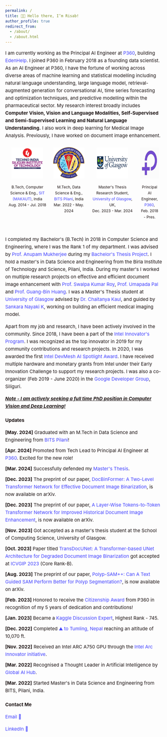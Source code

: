 ```yaml
---
permalink: /
title: 👋🏼 Hello there, I’m Risab!
author_profile: true
redirect_from: 
  - /about/
  - /about.html
---
```


<style>
  .content-container {
    font-size: 16px;
    color: #1B1212;
    line-height: 1.6;
  }
  .content-container a {
    text-decoration: none;
    color: #4040FF;
  }
  .content-container a:hover {
    text-decoration: underline;
  }
  .logo-container {
    display: flex;
    flex-wrap: wrap;
    justify-content: space-between;
    margin: 20px 0;
  }
  .logo-item {
    text-align: center;
    margin: 10px;
  }
  .logo-item img {
    width: 100px;
    height: 100px;
    margin-bottom: 10px;
  }
  .logo-item p {
    font-size: 14px;
    color: #1B1212;
  }
  .updates-list {
    list-style-type: none;
    padding: 0;
  }
  .updates-list li {
    margin: 10px 0;
  }
  .updates-list a {
    color: #4040FF;
    text-decoration: none;
  }
  .updates-list a:hover {
    text-decoration: underline;
  }
  .updates-list, h3, p {
    font-size: 15px;
  }
</style>


<div class="content-container">
  <p style="font-size: 15px;">I am currently working as the Principal AI Engineer at <a href="https://www.p360.com/">P360</a>, building <a href="https://www.p360.com/edenhelp/">EdenHelp</a>. I joined P360 in February 2018 as a founding data scientist. As an AI Engineer at P360, I have the fortune of working across diverse areas of machine learning and statistical modelling including natural language understanding, large language model, retrieval-augmented generation for conversational AI, time series forecasting and optimization techniques, and predictive modelling within the pharmaceutical sector. My research interest broadly includes <strong>Computer Vision, Vision and Language Modalities, Self-Supervised and Semi-Supervised Learning and Natural Language Understanding.</strong> I also work in deep learning for Medical Image Analysis. Previously, I have worked on document image enhancement.</p>


  <!-- <div style="display: flex; justify-content: space-between;">
    <div style="text-align: center; margin: 10px;">
      <img src="../images/sit.jpg" alt="Logo1" style="width: 100px; height: 100px; margin-bottom: 10px;">
      <div style="font-size: 12px; color: #1B1212;">B.Tech, Computer Science and Engineering, Siliguri Institute of Technology, India Aug. 2014 - Jul. 2018</div>
    </div>
    <div style="text-align: center; margin: 10px;">
      <img src="../images/presc.png" alt="Logo2" style="width: 100px; height: 100px; margin-bottom: 10px;">
      <div style="font-size: 12px; color: #1B1212;">ML Research Intern, Prescriber360 Solutions, Feb. 2018 - Mar. 2018</div>
    </div>
    <div style="text-align: center; margin: 10px;">
      <img src="../images/p360.jpeg" alt="Logo3" style="width: 100px; height: 100px; margin-bottom: 10px;">
      <div style="font-size: 12px; color: #1B1212;">Principal AI Engineer, P360, Mar. 2018 - Present</div>
    </div>
    <div style="text-align: center; margin: 10px;">
      <img src="../images/bits.png" alt="Logo4" style="width: 100px; height: 100px; margin-bottom: 10px;">
      <div style="font-size: 12px; color: #1B1212;">M.Tech, Data Science and Engineering, BITS, Pilani, India Mar. 2022 - May. 2024</div>
    </div>
    <div style="text-align: center; margin: 10px;">
      <img src="../images/ug2.png" alt="Logo5" style="width: 100px; height: 100px; margin-bottom: 10px;">
      <div style="font-size: 12px; color: #1B1212;">Thesis Research Student, University of Glasgow, UK, Dec. 2023 - Mar. 2024</div>
    </div>
  </div> -->

  <div style="display: flex; justify-content: space-between;">
    <div style="text-align: center; margin: 10px;">
      <img src="../images/SIT_2.jpg" alt="Logo1" style="width: 100px; height: 100px; margin-bottom: 10px;">
      <div style="font-size: 12px; color: #1B1212;">B.Tech, Computer Science & Eng., <a href="https://sittechno.org/">SIT (MAKAUT)</a>, India<br>Aug. 2014 - Jul. 2018</div>
    </div>
    <div style="text-align: center; margin: 10px;">
    <img src="../images/bits.png" alt="Logo4" style="width: 100px; height: 100px; margin-bottom: 10px;">
    <div style="font-size: 12px; color: #1B1212;">M.Tech, Data Science & Eng., <a href="http://www.bits-pilani.ac.in/">BITS Pilani</a>, India<br>Mar. 2022 - May. 2024</div>
    </div>
    <div style="text-align: center; margin: 10px;">
    <img src="../images/Uni_Glasgow_1.jpg" alt="Logo5" style="width: 100px; height: 100px; margin-bottom: 10px;">
    <div style="font-size: 12px; color: #1B1212;">Master's Thesis Research Student,<a href="https://www.gla.ac.uk/"> University of Glasgow</a>, UK,<br>Dec. 2023 - Mar. 2024</div>
    </div>
    <!-- <div style="text-align: center; margin: 10px;">
      <img src="../images/presc.png" alt="Logo2" style="width: 100px; height: 100px; margin-bottom: 10px;">
      <div style="font-size: 12px; color: #1B1212;">ML Research Intern, Prescriber360 Solutions,<br>Feb. 2018 - Mar. 2018</div>
    </div> -->
    <div style="text-align: center; margin: 10px;">
      <img src="../images/p360.jpeg" alt="Logo3" style="width: 100px; height: 100px; margin-bottom: 10px;">
      <div style="font-size: 12px; color: #1B1212;">Principal AI Engineer, <a href="https://www.p360.com/">P360</a>,<br>Feb. 2018 - Pres.</div>
    </div>
  </div>
  
  <br>
  <p style="font-size: 15px;">I completed my Bachelor's (B.Tech) in 2018 in Computer Science and Engineering, where I was the Rank 1 of my department. I was advised by <a href="https://scholar.google.co.in/citations?user=pixVZ0oAAAAJ&hl=en">Prof. Anupam Mukherjee</a> during my <a href="https://devmesh.intel.com/projects/self-driving-bot-on-intel-architecture#about-section">Bachelor's Thesis Project</a>. I hold a master's in Data Science and Engineering from the Birla Institute of Technology and Science, Pilani, India. During my master's I worked on multiple research projects on effective and efficient document image enhancement with <a href="https://scholar.google.com/citations?user=1WVrFGwAAAAJ&hl=en">Prof. Swalpa Kumar Roy</a>, <a href="https://scholar.google.com/citations?user=2_z_CogAAAAJ&hl=en">Prof. Umapada Pal</a> and <a href="https://scholar.google.com.sg/citations?user=LhSqQCIAAAAJ&hl=en">Prof. Guang-Bin Huang</a>. I was a Master's Thesis student at <a href="https://www.gla.ac.uk/">University of Glasgow</a> advised by <a href="https://chaitanya-kaul.github.io/">Dr. Chaitanya Kaul</a>, and guided by <a href="https://scholar.google.co.in/citations?user=kGLZ1kAAAAAJ&hl=en">Sankara Nayaki K</a>, working on building an efficient medical imaging model.</p>

  <p style="font-size: 15px;">Apart from my job and research, I have been actively involved in the community. Since 2018, I have been a part of the <a href="https://devmesh.intel.com/users/risab-biswas">Intel Innovator's Program</a>. I was recognized as the top innovator in 2019 for my community contributions and research projects. In 2020, I was awarded the first <a href="https://devmesh.intel.com/posts/638312/congrats-to-our-devmesh-spotlight-award-winners">Intel DevMesh AI Spotlight Award</a>. I have received multiple hardware and monetary grants from Intel under their Early Innovation Challenge to support my research projects. I was also a co-organizer (Feb 2019 - June 2020) in the <a href="https://gdg.community.dev/gdg-siliguri/">Google Developer Group</a>, Siliguri.</p>



  <p style="font-size: 15px;"><strong><em><u>Note - I am actively seeking a full time PhD position in Computer Vision and Deep Learning!</u></em></strong></p>

  <h3>Updates</h3>
  <ul class="updates-list">
    <li><strong>[May. 2024]</strong> Graduated with an M.Tech in Data Science and Engineering from <a href="https://www.bits-pilani.ac.in/">BITS Pilani</a>!</li>
    <li><strong>[Apr. 2024]</strong> Promoted from Tech Lead to Principal AI Engineer at <a href="https://www.p360.com/leadership/">P360</a>. Excited for the new role!</li>
    <li><strong>[Mar. 2024]</strong> Successfully defended my <a href="https://arxiv.org/pdf/2406.03173">Master's Thesis</a>.</li>
    <li><strong>[Dec. 2023]</strong> The preprint of our paper, <a href="https://arxiv.org/abs/2312.03568">DocBinFormer: A Two-Level Transformer Network for Effective Document Image Binarization</a>, is now available on arXiv.</li>
    <li><strong>[Dec. 2023]</strong> The preprint of our paper, <a href="https://arxiv.org/abs/2312.03946">A Layer-Wise Tokens-to-Token Transformer Network for Improved Historical Document Image Enhancement</a>, is now available on arXiv.</li>
    <li><strong>[Nov. 2023]</strong> Got accepted as a master's thesis student at the School of Computing Science, University of Glasgow.</li>
    <li><strong>[Oct. 2023]</strong> Paper titled <a href="https://dl.acm.org/doi/abs/10.1145/3627631.3627639">TransDocUNet: A Transformer-based UNet Architecture for Degraded Document Image Binarization</a> got accepted at <a href="https://www.iitrpr.ac.in/ICVGIP/">ICVGIP 2023</a> (Core Rank-B).</li>
    <li><strong>[Aug. 2023]</strong> The preprint of our paper, <a href="https://arxiv.org/abs/2308.06623">Polyp-SAM++: Can A Text Guided SAM Perform Better for Polyp Segmentation?</a>, is now available on arXiv.</li>
    <li><strong>[Feb. 2023]</strong> Honored to receive the <a href="https://www.linkedin.com/posts/activity-7031705908409712641-huup?utm_source=share&utm_medium=member_desktop">Citizenship Award</a> from P360 in recognition of my 5 years of dedication and contributions!</li>
    <li><strong>[Jan. 2023]</strong> Became a <a href="https://www.kaggle.com/risabbiswas19">Kaggle Discussion Expert</a>, Highest Rank - 745.</li>
    <li><strong>[Dec. 2022]</strong> Completed <a href="https://media.licdn.com/dms/image/C4E22AQ

FMcdBf4hkbhQ/feedshare-shrink_1280/0/1671638780264?e=1724889600&v=beta&t=UMka8JxUr92ku14VrtO9-HkpoSGmGNJtQROIhk9OItk">my first trek</a> ⛰️ to <a href="https://dooars.info/wp-content/uploads/photo-gallery/imported_from_media_libray/18_kanchenzonga_from_tumling.jpg?bwg=1554903620">Tumling, Nepal</a> reaching an altitude of 10,070 ft.</li>
    <li><strong>[Nov. 2022]</strong> Received an Intel ARC A750 GPU through the <a href="https://community.intel.com/t5/Blogs/Products-and-Solutions/Graphics/Apply-to-be-an-Intel-Arc-Innovator/post/1348540">Intel Arc Innovator initiative</a>.</li>
    <li><strong>[Mar. 2022]</strong> Recognised a Thought Leader in Artificial Intelligence by <a href="https://www.linkedin.com/posts/globalaihub_globalaihub-thoughtleader-ai-activity-6909830724439130112-_yog?utm_source=share&utm_medium=member_desktop">Global AI Hub</a>.</li>
    <li><strong>[Mar. 2022]</strong> Started Master's in Data Science and Engineering from BITS, Pilani, India.</li>
  </ul>

  <h3>Contact Me</h3>
  <p><a href="mailto:risabbiswas19@gmail.com">Email 📩</a></p>
  <p><a href="https://www.linkedin.com/in/risab-biswas/">LinkedIn 🙌</a></p>
</div>
